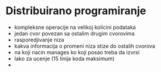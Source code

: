 # Distribuirano programiranje

- kompleksne operacije na velikoj kolicini podataka
- jedan cvor povezan sa ostalim drugim cvorovima
- rasporedjivanje niza
- kakva informacija o promeni niza stize do ostalih cvorova
- na koji nacin manages ko koji posao treba da izvrsi
- lako za ucenje (15 linija koda maksimum)
- 